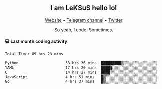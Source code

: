 <h2 align="center">I am LeKSuS hello lol</h2>
<div align="center">
  <a href="https://leksus.net">Website</a> •
  <a href="https://t.me/leksus_was_here">Telegram channel</a> •
  <a href="https://twitter.com/___LeKSuS___">Twitter</a>
</div>
<p align="center">So yeah, I code. Sometimes.</p>

#### :computer: Last month coding activity
<!--START_SECTION:waka-->

```txt
Total Time: 89 hrs 23 mins

Python                     33 hrs 36 mins  █████████▒░░░░░░░░░░░░░░░   36.76 %
YAML                       17 hrs 20 mins  ████▓░░░░░░░░░░░░░░░░░░░░   18.96 %
C                          14 hrs 27 mins  ████░░░░░░░░░░░░░░░░░░░░░   15.81 %
JavaScript                 4 hrs 51 mins   █▒░░░░░░░░░░░░░░░░░░░░░░░   05.31 %
Go                         4 hrs 37 mins   █▒░░░░░░░░░░░░░░░░░░░░░░░   05.05 %
```

<!--END_SECTION:waka-->

<!-- flag{4_l0t_0f_1nter35t1ng_th1ng5_4r3_1n_publ1c_d0m41n} -->
